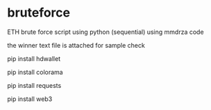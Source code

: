 # bruteforce
ETH brute force script using python (sequential) using mmdrza code


the winner text file is attached for sample check

pip install hdwallet

pip install colorama

pip install requests

pip install web3
